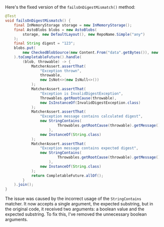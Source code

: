 Here's the fixed version of the `failsOnDigestMismatch()` method:

```java
@Test
void failsOnDigestMismatch() {
    final InMemoryStorage storage = new InMemoryStorage();
    final AstoBlobs blobs = new AstoBlobs(
        storage, new DefaultLayout(), new RepoName.Simple("any")
    );
    final String digest = "123";
    blobs.put(
        new CheckedBlobSource(new Content.From("data".getBytes()), new Digest.Sha256(digest))
    ).toCompletableFuture().handle(
        (blob, throwable) -> {
            MatcherAssert.assertThat(
                "Exception thrown",
                throwable,
                new IsNot<>(new IsNull<>())
            );
            MatcherAssert.assertThat(
                "Exception is InvalidDigestException",
                Throwables.getRootCause(throwable),
                new IsInstanceOf(InvalidDigestException.class)
            );
            MatcherAssert.assertThat(
                "Exception message contains calculated digest",
                new StringContains(
                        Throwables.getRootCause(throwable).getMessage()
                    ),
                new InstanceOf(String.class)
            );
            MatcherAssert.assertThat(
                "Exception message contains expected digest",
                new StringContains(
                        Throwables.getRootCause(throwable).getMessage(), digest
                    ),
                new InstanceOf(String.class)
            );
            return CompletableFuture.allOf();
        }
    ).join();
}
```

The issue was caused by the incorrect usage of the `StringContains` matcher. It now accepts a single argument, the expected substring, but in the original code, it received two arguments: a boolean value and the expected substring. To fix this, I've removed the unnecessary boolean arguments.